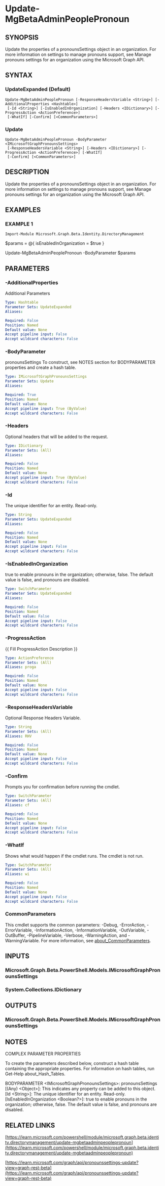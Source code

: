 ﻿---
external help file: Microsoft.Graph.Beta.Identity.DirectoryManagement-help.xml
Module Name: Microsoft.Graph.Beta.Identity.DirectoryManagement
online version: https://learn.microsoft.com/powershell/module/microsoft.graph.beta.identity.directorymanagement/update-mgbetaadminpeoplepronoun
schema: 2.0.0
---

# Update-MgBetaAdminPeoplePronoun

## SYNOPSIS
Update the properties of a pronounsSettings object in an organization.
For more information on settings to manage pronouns support, see Manage pronouns settings for an organization using the Microsoft Graph API.

## SYNTAX

### UpdateExpanded (Default)
```
Update-MgBetaAdminPeoplePronoun [-ResponseHeadersVariable <String>] [-AdditionalProperties <Hashtable>]
 [-Id <String>] [-IsEnabledInOrganization] [-Headers <IDictionary>] [-ProgressAction <ActionPreference>]
 [-WhatIf] [-Confirm] [<CommonParameters>]
```

### Update
```
Update-MgBetaAdminPeoplePronoun -BodyParameter <IMicrosoftGraphPronounsSettings>
 [-ResponseHeadersVariable <String>] [-Headers <IDictionary>] [-ProgressAction <ActionPreference>] [-WhatIf]
 [-Confirm] [<CommonParameters>]
```

## DESCRIPTION
Update the properties of a pronounsSettings object in an organization.
For more information on settings to manage pronouns support, see Manage pronouns settings for an organization using the Microsoft Graph API.

## EXAMPLES

### EXAMPLE 1
```
Import-Module Microsoft.Graph.Beta.Identity.DirectoryManagement
```

$params = @{
	isEnabledInOrganization = $true
}

Update-MgBetaAdminPeoplePronoun -BodyParameter $params

## PARAMETERS

### -AdditionalProperties
Additional Parameters

```yaml
Type: Hashtable
Parameter Sets: UpdateExpanded
Aliases:

Required: False
Position: Named
Default value: None
Accept pipeline input: False
Accept wildcard characters: False
```

### -BodyParameter
pronounsSettings
To construct, see NOTES section for BODYPARAMETER properties and create a hash table.

```yaml
Type: IMicrosoftGraphPronounsSettings
Parameter Sets: Update
Aliases:

Required: True
Position: Named
Default value: None
Accept pipeline input: True (ByValue)
Accept wildcard characters: False
```

### -Headers
Optional headers that will be added to the request.

```yaml
Type: IDictionary
Parameter Sets: (All)
Aliases:

Required: False
Position: Named
Default value: None
Accept pipeline input: True (ByValue)
Accept wildcard characters: False
```

### -Id
The unique identifier for an entity.
Read-only.

```yaml
Type: String
Parameter Sets: UpdateExpanded
Aliases:

Required: False
Position: Named
Default value: None
Accept pipeline input: False
Accept wildcard characters: False
```

### -IsEnabledInOrganization
true to enable pronouns in the organization; otherwise, false.
The default value is false, and pronouns are disabled.

```yaml
Type: SwitchParameter
Parameter Sets: UpdateExpanded
Aliases:

Required: False
Position: Named
Default value: False
Accept pipeline input: False
Accept wildcard characters: False
```

### -ProgressAction
{{ Fill ProgressAction Description }}

```yaml
Type: ActionPreference
Parameter Sets: (All)
Aliases: proga

Required: False
Position: Named
Default value: None
Accept pipeline input: False
Accept wildcard characters: False
```

### -ResponseHeadersVariable
Optional Response Headers Variable.

```yaml
Type: String
Parameter Sets: (All)
Aliases: RHV

Required: False
Position: Named
Default value: None
Accept pipeline input: False
Accept wildcard characters: False
```

### -Confirm
Prompts you for confirmation before running the cmdlet.

```yaml
Type: SwitchParameter
Parameter Sets: (All)
Aliases: cf

Required: False
Position: Named
Default value: None
Accept pipeline input: False
Accept wildcard characters: False
```

### -WhatIf
Shows what would happen if the cmdlet runs.
The cmdlet is not run.

```yaml
Type: SwitchParameter
Parameter Sets: (All)
Aliases: wi

Required: False
Position: Named
Default value: None
Accept pipeline input: False
Accept wildcard characters: False
```

### CommonParameters
This cmdlet supports the common parameters: -Debug, -ErrorAction, -ErrorVariable, -InformationAction, -InformationVariable, -OutVariable, -OutBuffer, -PipelineVariable, -Verbose, -WarningAction, and -WarningVariable. For more information, see [about_CommonParameters](http://go.microsoft.com/fwlink/?LinkID=113216).

## INPUTS

### Microsoft.Graph.Beta.PowerShell.Models.IMicrosoftGraphPronounsSettings
### System.Collections.IDictionary
## OUTPUTS

### Microsoft.Graph.Beta.PowerShell.Models.IMicrosoftGraphPronounsSettings
## NOTES
COMPLEX PARAMETER PROPERTIES

To create the parameters described below, construct a hash table containing the appropriate properties.
For information on hash tables, run Get-Help about_Hash_Tables.

BODYPARAMETER \<IMicrosoftGraphPronounsSettings\>: pronounsSettings
  \[(Any) \<Object\>\]: This indicates any property can be added to this object.
  \[Id \<String\>\]: The unique identifier for an entity.
Read-only.
  \[IsEnabledInOrganization \<Boolean?\>\]: true to enable pronouns in the organization; otherwise, false.
The default value is false, and pronouns are disabled.

## RELATED LINKS

[https://learn.microsoft.com/powershell/module/microsoft.graph.beta.identity.directorymanagement/update-mgbetaadminpeoplepronoun](https://learn.microsoft.com/powershell/module/microsoft.graph.beta.identity.directorymanagement/update-mgbetaadminpeoplepronoun)

[https://learn.microsoft.com/graph/api/pronounssettings-update?view=graph-rest-beta](https://learn.microsoft.com/graph/api/pronounssettings-update?view=graph-rest-beta)

